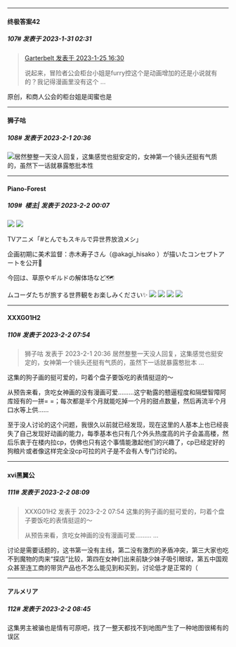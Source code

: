 
*****

####  终极答案42  
##### 107#       发表于 2023-1-31 02:31

<blockquote><a href="httphttps://bbs.saraba1st.com/2b/forum.php?mod=redirect&amp;goto=findpost&amp;pid=59478664&amp;ptid=2102072" target="_blank">Garterbelt 发表于 2023-1-25 16:30</a>

说起来，冒险者公会柜台小姐是furry控这个是动画增加的还是小说就有的？我记得漫画里没有这个 ...</blockquote>
原创，和商人公会的柜台姐是闺蜜也是


*****

####  狮子咕  
##### 108#       发表于 2023-2-1 20:36

<img src="https://static.saraba1st.com/image/smiley/face2017/018.png" referrerpolicy="no-referrer">居然整整一天没人回复，这集感觉也挺安定的，女神第一个镜头还挺有气质的，虽然下一话就暴露憨批本性


*****

####  Piano-Forest  
##### 109#         楼主| 发表于 2023-2-2 00:07

<img src="https://p.sda1.dev/9/35754a308e615e5b007e2a751622c471/20230131_234643.jpg" referrerpolicy="no-referrer">
<img src="https://p.sda1.dev/9/7ffbfe0e04126826efe0500316211787/20230131_234649.jpg" referrerpolicy="no-referrer">

TVアニメ「#とんでもスキルで异世界放浪メシ」

企画初期に美术监督：赤木寿子さん（@akagi_hisako ）が描いたコンセプトアートを公开🏰

今回は、草原やギルドの解体场など🗺

ムコーダたちが旅する世界観をお楽しみください✨
<img src="https://p.sda1.dev/9/2222be53a4a1a05e3d566fe5c413575f/20230202_000626.jpg" referrerpolicy="no-referrer">
<img src="https://p.sda1.dev/9/9a4e1fb6c034e2c0f942ef0a9879f077/20230202_000627.jpg" referrerpolicy="no-referrer">
<img src="https://p.sda1.dev/9/f660b02ee7455e34a279b6b01768bbbe/20230202_000628.jpg" referrerpolicy="no-referrer">
<img src="https://p.sda1.dev/9/17a6b9a2fcc45a1a422bc8806ad2179d/20230202_000629.jpg" referrerpolicy="no-referrer">


*****

####  XXXG01H2  
##### 110#       发表于 2023-2-2 07:54

<blockquote>狮子咕 发表于 2023-2-1 20:36
居然整整一天没人回复，这集感觉也挺安定的，女神第一个镜头还挺有气质的，虽然下一话就暴露憨批本 ...</blockquote>
这集的狗子画的挺可爱的，叼着个盘子要饭吃的表情挺逗的～

从预告来看，贪吃女神画的没有漫画可爱………这宁勒露的戆逼程度和隔壁智障阿库娅有的一拼= =；每次都是半个月就能吃掉一个月的甜点数量，然后再流半个月口水等上供……

至于没人讨论的这个问题，我很久以前就已经发现，现在这里的人基本上也已经丧失了自己发现好动画的能力，每季基本也只有几个外头热度高的片子会盖高楼，然后乐衷于在楼内拉cp，仿佛也只有这个事情能激起他们的兴趣了，cp已经定好的狗粮片或者像这样完全没cp可拉的片子是不会有人专门讨论的。


*****

####  xvi黑翼公  
##### 111#       发表于 2023-2-2 08:09

<blockquote>XXXG01H2 发表于 2023-2-2 07:54
这集的狗子画的挺可爱的，叼着个盘子要饭吃的表情挺逗的～

从预告来看，贪吃女神画的没有漫画可爱……… ...</blockquote>
讨论是需要话题的，这书第一没有主线，第二没有激烈的矛盾冲突，第三大家也吃不到魔物的肉来“探店”比较，第四在女神们出来前缺少妹子吸引眼球，第五中国观众甚至连工商的带货产品也不怎么能见到和买到，讨论低才是正常的（


*****

####  アルメリア  
##### 112#       发表于 2023-2-2 08:45

这集男主被骗也是情有可原吧，找了一整天都找不到地图产生了一种地图很稀有的误区

